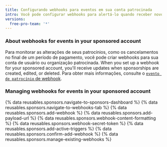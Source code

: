 ```yaml
---
title: Configurando webhooks para eventos em sua conta patrocinada
intro: Você pode configurar webhooks para alertá-lo quando receber novos patrocínios ou patrocinadores existentes fizerem alterações em seus patrocínios.
versions:
  free-pro-team: '*'
---
```


### About webhooks for events in your sponsored account

Para monitorar as alterações de seus patrocínios, como os cancelamentos no final de um período de pagamento, você pode criar webhooks para sua conta de usuário ou organização patrocinada. When you set up a webhook for your sponsored account, you'll receive updates when sponsorships are created, edited, or deleted. Para obter mais informações, consulte o [`evento de patrocínio` de webhook](/webhooks/event-payloads/#sponsorship).

### Managing webhooks for events in your sponsored account

{% data reusables.sponsors.navigate-to-sponsors-dashboard %}
{% data reusables.sponsors.navigate-to-webhooks-tab %}
{% data reusables.sponsors.add-webhook %}
{% data reusables.sponsors.add-payload-url %}
{% data reusables.sponsors.webhook-content-formatting %}
{% data reusables.sponsors.webhook-secret-token %}
{% data reusables.sponsors.add-active-triggers %}
{% data reusables.sponsors.confirm-add-webhook %}
{% data reusables.sponsors.manage-existing-webhooks %}